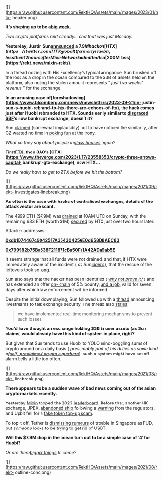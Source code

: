 ![](https://raw.githubusercontent.com/RektHQ/Assets/main/images/2023/01/htx-
header.png)

**It’s shaping up to be a[big
week](https://twitter.com/RhoRider/status/1706359155358044600).**

 _Two crypto platforms rekt already… and that was just Monday._

 **Yesterday, Justin
Sun[announced](https://twitter.com/justinsuntron/status/1706311251024822748) a
$7.9M hack on [HTX](https://twitter.com/HTX_Global) (formerly Huobi), less
than 12 hours after Mixin Network admitted to a [$200M
loss](https://rekt.news/mixin-rekt/).**

In a thread oozing with His Excellency’s typical arrogance, Sun brushed off
the loss as a drop in the ocean compared to the $3B of assets held on the
platform, also noting the stolen amount represents “ _just two weeks' revenue_
” for the exchange.

 **In an amusing case
of[foreshadowing](https://www.bloomberg.com/news/newsletters/2023-09-21/in-
justin-sun-s-huobi-rebrand-to-htx-there-are-echoes-of-ftx), the hack comes
just after Huobi rebranded to HTX. Sounds eerily similar to [disgraced
SBF](https://rekt.news/sbf-mask-off/)’s now bankrupt exchange, doesn’t it?**

Sun [claimed](https://twitter.com/justinsuntron/status/1706328353555521603)
(somewhat implausibly) not to have noticed the similarity, after CZ wasted no
time in [poking
fun](https://twitter.com/cz_binance/status/1706326077021274327) at the irony.

 _What do they say about people in[glass
houses](https://rekt.news/grudgematch-sec/) again?_

 **First[FTX](https://rekt.news/ftx-yikes/), then 3AC’s
[GTX](https://www.theverge.com/2023/1/17/23558653/crypto-three-arrows-capital-
bankrupt-gtx-exchange), now HTX…**

 _Do we really have to get to ZTX before we hit the bottom?_

![](https://raw.githubusercontent.com/RektHQ/Assets/main/images/2021/09/rekt-
investigates-linebreak.png)

 **As often is the case with hacks of centralised exchanges, details of the
attack vector are scant.**

The 4999 ETH ($7.9M) was
[drained](https://etherscan.io/tx/0xe9eefff04322a1e9262aad139e7b03954709a7c2ffea5ba9d1026a24fb58c029)
at 10AM UTC on Sunday, with the remaining 633 ETH (worth $1M)
[secured](https://etherscan.io/tx/0x413f7f78b1d49b3163e0402444e9cb3b0c318a57b8d5102679e07f83ae3d114d)
by HTX just over two hours later.

Attacker addresses:

**[0xdb1D74467c9042517A354304256E0d658D8AEC83](https://etherscan.io/address/0xdb1D74467c9042517A354304256E0d658D8AEC83)**

**[0x799982b75Ba538F211871cBa50Fa1A42ADa9ab5E](https://etherscan.io/address/0x799982b75Ba538F211871cBa50Fa1A42ADa9ab5E)**

It seems strange that all funds were not drained, and that, if HTX were
immediately aware of the incident ( _as
Sun[claims](https://twitter.com/justinsuntron/status/1706313333782008014)_),
that the rescue of the leftovers took so
[long](https://twitter.com/YannickCrypto/status/1706340853122228475).

Sun also says that the hacker has been identified ( _[why not prove
it?](https://twitter.com/spreekaway/status/1706316658803978597)_ ) and has
extended an offer [on-
chain](https://etherscan.io/tx/0xc3ca45c0f1d78651f586a9bfeb8fd246fe1a8bee104889087274ad0d6b081347)
of 5% bounty, [and a
job](https://twitter.com/justinsuntron/status/1706317854851694781), valid for
seven days after which law enforcement will be informed.

Despite the initial downplaying, Sun followed up with a
[thread](https://twitter.com/justinsuntron/status/1706535168406896866)
announcing livestreams to talk exchange security. The thread also
[states](https://twitter.com/justinsuntron/status/1706535349831545040):

> we have implemented real-time monitoring mechanisms to prevent such losses.

 **You’d have thought an exchange holding $3B in user assets (as Sun claims)
would already have this kind of system in place, right?**

But given that Sun tends to use Huobi to YOLO mind-boggling sums of crypto
around on a daily basis ( _presumably part of his duties as some kind of[self-
proclaimed crypto
superhero](https://twitter.com/justinsuntron/status/1704792191451988316)_),
such a system might have set off alarm bells a little too often.

![](https://raw.githubusercontent.com/RektHQ/Assets/main/images/2021/03/rekt-
linebreak.png)

 **There appears to be a sudden wave of bad news coming out of the asian
crypto markets recently.**

Yesterday [Mixin](https://rekt.news/mixin-rekt/) topped the 2023
[leaderboard](https://rekt.news/leaderboard/). Before that, another HK
exchange, JPEX, [abandoned
ship](https://twitter.com/WuBlockchain/status/1702337163290099998) following a
[warning](https://twitter.com/WuBlockchain/status/1701901847156711892) from
the regulators, and Upbit fell for a [fake token top-up
scam](https://twitter.com/SlowMist_Team/status/1706594965101687076).

To top it off, Tether is [dismissing
rumours](https://twitter.com/paoloardoino/status/1706263233928061126) of
trouble in Singapore as FUD, but _someone_ looks to be trying to [get
rid](https://twitter.com/napgener/status/1706340498154123481) of USDT.

 **Will this $7.9M drop in the ocean turn out to be a simple case of ‘4’ for
Huobi?**

 _Or are there[bigger
things](https://twitter.com/adamscochran/status/1706329246778413559) to come?_

![](https://raw.githubusercontent.com/RektHQ/Assets/main/images/2021/08/rekt-
outline-conc.png)


